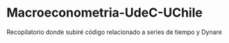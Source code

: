 # Macroeconometria-UdeC-UChile

Recopilatorio donde subiré código relacionado a series de tiempo y Dynare
